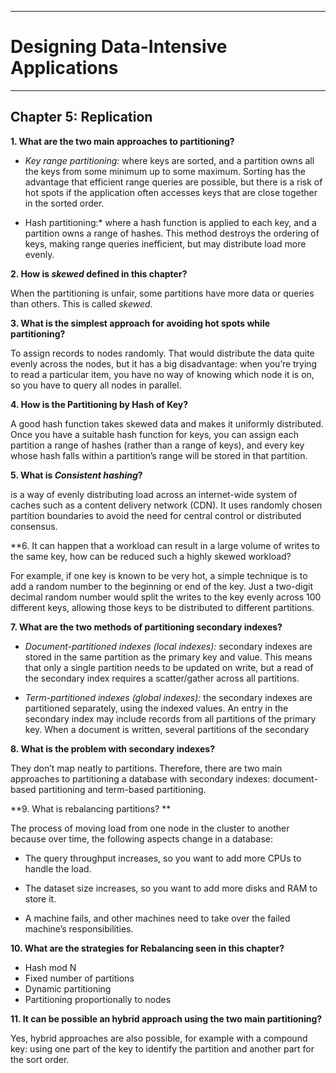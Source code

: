 ----------------------------
# Designing Data-Intensive Applications
----------------------------

## Chapter 5: Replication

**1. What are the two main approaches to partitioning?**

+ *Key range partitioning:* where keys are sorted, and a partition owns all the keys
from some minimum up to some maximum. Sorting has the advantage that efficient
range queries are possible, but there is a risk of hot spots if the application
often accesses keys that are close together in the sorted order.

+ Hash partitioning:* where a hash function is applied to each key, and a partition
owns a range of hashes. This method destroys the ordering of keys, making range
queries inefficient, but may distribute load more evenly.


**2. How is *skewed* defined in this chapter?**

When the partitioning is unfair, some partitions have more data or queries than others. This is called *skewed*.

**3. What is the  simplest approach for avoiding hot spots while partitioning?**

To assign records to nodes randomly. That would distribute the data quite evenly across the nodes, but it has a
big disadvantage: when you’re trying to read a particular item, you have no way of
knowing which node it is on, so you have to query all nodes in parallel.


**4. How is the Partitioning by Hash of Key?**

A good hash function takes skewed data and makes it uniformly distributed. Once you have a suitable hash function for keys, you can assign each partition a
range of hashes (rather than a range of keys), and every key whose hash falls within a
partition’s range will be stored in that partition.

**5. What is *Consistent hashing*?**

is a way of evenly distributing load across an internet-wide system of caches such as a content delivery network (CDN).
It uses randomly chosen partition boundaries to avoid the need for central control or
distributed consensus.

**6. It can happen that a workload can result in a large volume of writes to the same key, how can be reduced such a highly skewed workload?

For example, if one key is known to be very hot, a simple technique is to add a random
number to the beginning or end of the key. Just a two-digit decimal random number
would split the writes to the key evenly across 100 different keys, allowing those keys
to be distributed to different partitions.

**7. What are the two methods of partitioning secondary indexes?**

+ *Document-partitioned indexes (local indexes):*  secondary indexes are
stored in the same partition as the primary key and value. This means that only a
single partition needs to be updated on write, but a read of the secondary index
requires a scatter/gather across all partitions.

+ *Term-partitioned indexes (global indexes):* the secondary indexes are partitioned
separately, using the indexed values. An entry in the secondary index may
include records from all partitions of the primary key. When a document is written,
several partitions of the secondary



**8. What is the problem with secondary indexes?**

They don’t map neatly to partitions. Therefore, there are two main approaches to partitioning a database with secondary indexes:
document-based partitioning and term-based partitioning.



**9. What is rebalancing partitions? **

The process of moving load from one node in the cluster to another because over time, the following aspects change in a database:

+ The query throughput increases, so you want to add more CPUs to handle the
load.

+ The dataset size increases, so you want to add more disks and RAM to store it.

+ A machine fails, and other machines need to take over the failed machine’s
responsibilities.


**10. What are the strategies for Rebalancing seen in this chapter?**

+ Hash mod N
+ Fixed number of partitions
+ Dynamic partitioning
+ Partitioning proportionally to nodes


**11. It can be possible an hybrid approach using the two main partitioning?**

Yes, hybrid approaches are also possible, for example with a compound key: using one
part of the key to identify the partition and another part for the sort order.




